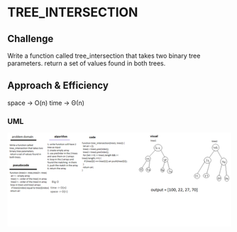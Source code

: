 # TREE_INTERSECTION

<!-- I did some data structures in last year -->

## Challenge

Write a function called tree_intersection that takes two binary tree parameters.
return a set of values found in both trees.

## Approach & Efficiency

space -> O(n)
time -> Θ(n)

### UML

![tree](../../assets/classtree.png)
